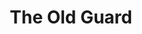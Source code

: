 ---
title: "The Old Guard"
year: 2020
rating: 1
stars: "★"
rewatched: false
permalink: "the-old-guard-2020"
watched_on: 2020-07-10
---
